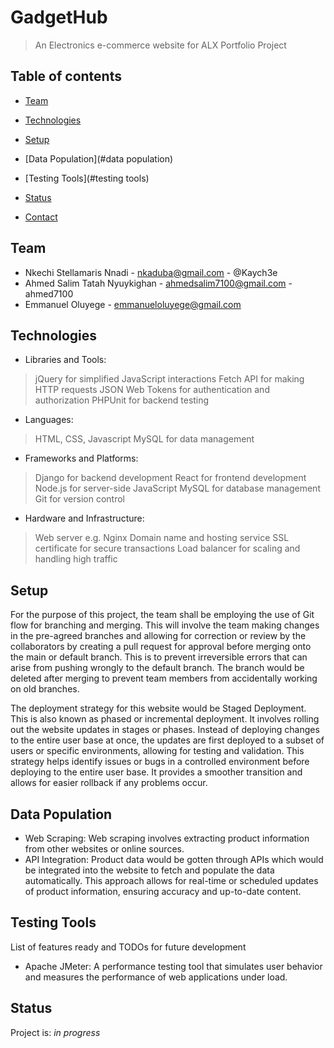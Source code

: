 # GadgetHub
> An Electronics e-commerce website for ALX Portfolio Project

## Table of contents
* [Team](#team)
* [Technologies](#technologies)
* [Setup](#setup)
* [Data Population](#data population)
* [Testing Tools](#testing tools)
* [Status](#status)

* [Contact](#contact)

## Team
* Nkechi Stellamaris Nnadi - nkaduba@gmail.com - @Kaych3e
* Ahmed Salim Tatah Nyuykighan - ahmedsalim7100@gmail.com - ahmed7100
* Emmanuel Oluyege - emmanueloluyege@gmail.com

## Technologies
* Libraries and Tools: 
> jQuery for simplified JavaScript interactions
> Fetch API for making HTTP requests
> JSON Web Tokens for authentication and authorization
> PHPUnit for backend testing
* Languages:
> HTML, CSS, Javascript
> MySQL for data management
* Frameworks and Platforms:
> Django for backend development
> React for frontend development
> Node.js for server-side JavaScript
> MySQL for database management
> Git for version control
* Hardware and Infrastructure:
> Web server e.g. Nginx
> Domain name and hosting service
> SSL certificate for secure transactions
> Load balancer for scaling and handling high traffic

## Setup
For the purpose of this project, the team shall be employing the use of Git flow for branching and merging. This will involve the team making changes in the pre-agreed branches and allowing for correction or review by the collaborators by creating a pull request for approval before merging onto the main or default branch. This is to prevent irreversible errors that can arise from pushing wrongly to the default branch. The branch would be deleted after merging to prevent team members from accidentally working on old branches.

The deployment strategy for this website would be Staged Deployment. This is also known as phased or incremental deployment. It involves rolling out the website updates in stages or phases. Instead of deploying changes to the entire user base at once, the updates are first deployed to a subset of users or specific environments, allowing for testing and validation. This strategy helps identify issues or bugs in a controlled environment before deploying to the entire user base. It provides a smoother transition and allows for easier rollback if any problems occur.

## Data Population
* Web Scraping: Web scraping involves extracting product information from other websites or online sources.
* API Integration: Product data would be gotten through APIs which would be integrated into the website to fetch and populate the data automatically. This approach allows for real-time or scheduled updates of product information, ensuring accuracy and up-to-date content.

## Testing Tools
List of features ready and TODOs for future development
* Apache JMeter: A performance testing tool that simulates user behavior and measures the performance of web applications under load.

## Status
Project is: _in progress_
